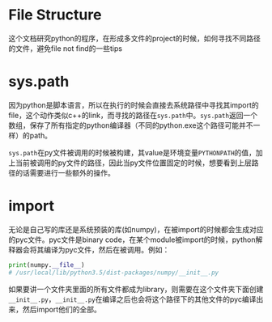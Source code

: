 # File Structure
这个文档研究python的程序，在形成多文件的project的时候，如何寻找不同路径的文件，避免file not find的一些tips

# sys.path
因为python是脚本语言，所以在执行的时候会直接去系统路径中寻找其import的file，这个动作类似c++的link，而寻找的路径在`sys.path`中。`sys.path`返回一个数组，保存了所有指定的python编译器（不同的python.exe这个路径可能并不一样）的path。

`sys.path`在py文件被调用的时候被构建，其value是环境变量`PYTHONPATH`的值，加上当前被调用的py文件的路径，因此当py文件位置固定的时候，想要看到上层路径的话需要进行一些额外的操作。

# import
无论是自己写的库还是系统预装的库(如numpy)，在被import的时候都会生成对应的pyc文件。pyc文件是binary code，在某个module被import的时候，python解释器会将其编译为pyc文件，然后在被调用。例如：
```python
print(numpy.__file__)
# /usr/local/lib/python3.5/dist-packages/numpy/__init__.py
```
如果要讲一个文件夹里面的所有文件都成为library，则需要在这个文件夹下面创建`__init__.py`，`__init__.py`在编译之后也会将这个路径下的其他文件的pyc编译出来，然后import他们的全部。
